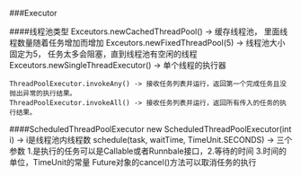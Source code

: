 ###Executor

####线程池类型
    Exceutors.newCachedThreadPool() -> 缓存线程池， 里面线程数量随着任务增加而增加
    Exceutors.newFixedThreadPool(5) -> 线程池大小固定为5， 任务太多会阻塞，直到线程池有空闲的线程
    Exceutors.newSingleThreadExecutor() -> 单个线程的执行器
    
    ThreadPoolExecutor.invokeAny() -> 接收任务列表并运行，返回第一个完成任务且没抛出异常的执行结果。
    ThreadPoolExecutor.invokeAll() -> 接收任务列表并运行，返回所有传入的任务的执行结果。
    
####ScheduledThreadPoolExecutor 
    new ScheduledThreadPoolExecutor(int i) -> i是线程池内线程数
    schedule(task, waitTime, TimeUnit.SECONDS) -> 三个参数 1.是执行的任务可以是Callable或者Runnbale接口，2.等待的时间 3.时间的单位，TimeUnit的常量
    Future对象的cancel()方法可以取消任务的执行